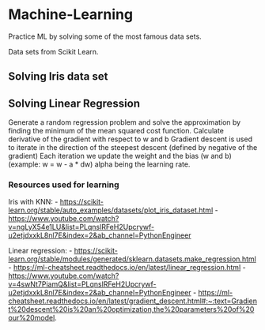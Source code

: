 # Machine-Learning
Practice ML by solving some of the most famous data sets. 

Data sets from Scikit Learn. 

## Solving Iris data set 



## Solving Linear Regression 

Generate a random regression problem and solve the approximation by finding the minimum of the mean squared cost function.
Calculate derivative of the gradient with respect to w and b 
Gradient descent is used to iterate in the direction of the steepest descent (defined by negative of the gradient)
Each iteration we update the weight and the bias (w and b) (example: w = w - a * dw) alpha being the learning rate. 



### Resources used for learning 

Iris with KNN:
    - https://scikit-learn.org/stable/auto_examples/datasets/plot_iris_dataset.html
    - https://www.youtube.com/watch?v=ngLyX54e1LU&list=PLqnslRFeH2Upcrywf-u2etjdxxkL8nl7E&index=2&ab_channel=PythonEngineer

Linear regression: 
    - https://scikit-learn.org/stable/modules/generated/sklearn.datasets.make_regression.html
    - https://ml-cheatsheet.readthedocs.io/en/latest/linear_regression.html
    - https://www.youtube.com/watch?v=4swNt7PiamQ&list=PLqnslRFeH2Upcrywf-u2etjdxxkL8nl7E&index=2&ab_channel=PythonEngineer
    - https://ml-cheatsheet.readthedocs.io/en/latest/gradient_descent.html#:~:text=Gradient%20descent%20is%20an%20optimization,the%20parameters%20of%20our%20model.


